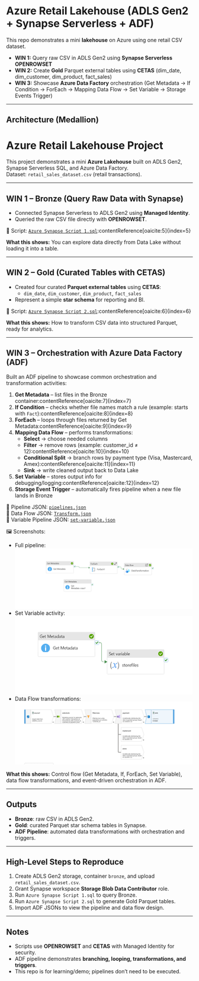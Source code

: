 # Azure Retail Lakehouse (ADLS Gen2 + Synapse Serverless + ADF)

This repo demonstrates a mini **lakehouse** on Azure using one retail CSV dataset.

- **WIN 1:** Query raw CSV in ADLS Gen2 using **Synapse Serverless OPENROWSET**  
- **WIN 2:** Create **Gold** Parquet external tables using **CETAS** (dim_date, dim_customer, dim_product, fact_sales)  
- **WIN 3:** Showcase **Azure Data Factory** orchestration (Get Metadata → If Condition → ForEach → Mapping Data Flow → Set Variable → Storage Events Trigger)

---

## Architecture (Medallion)


# Azure Retail Lakehouse Project

This project demonstrates a mini **Azure Lakehouse** built on ADLS Gen2, Synapse Serverless SQL, and Azure Data Factory.  
Dataset: `retail_sales_dataset.csv` (retail transactions).

---

## WIN 1 – Bronze (Query Raw Data with Synapse)

- Connected Synapse Serverless to ADLS Gen2 using **Managed Identity**.  
- Queried the raw CSV file directly with **OPENROWSET**.  

📄 Script: [`Azure Synapse Script 1.sql`](Azure%20Synapse%20Script%201.sql):contentReference[oaicite:5]{index=5}  

**What this shows:** You can explore data directly from Data Lake without loading it into a table.

---

## WIN 2 – Gold (Curated Tables with CETAS)

- Created four curated **Parquet external tables** using **CETAS**:  
  - `dim_date`, `dim_customer`, `dim_product`, `fact_sales`  
- Represent a simple **star schema** for reporting and BI.

📄 Script: [`Azure Synapse Script 2.sql`](Azure%20Synapse%20Script%202.sql):contentReference[oaicite:6]{index=6}

**What this shows:** How to transform CSV data into structured Parquet, ready for analytics.

---

## WIN 3 – Orchestration with Azure Data Factory (ADF)

Built an ADF pipeline to showcase common orchestration and transformation activities:

1. **Get Metadata** – list files in the Bronze container:contentReference[oaicite:7]{index=7}  
2. **If Condition** – checks whether file names match a rule (example: starts with `Fact`):contentReference[oaicite:8]{index=8}  
3. **ForEach** – loops through files returned by Get Metadata:contentReference[oaicite:9]{index=9}  
4. **Mapping Data Flow** – performs transformations:  
   - **Select** → choose needed columns  
   - **Filter** → remove rows (example: customer_id ≠ 12):contentReference[oaicite:10]{index=10}  
   - **Conditional Split** → branch rows by payment type (Visa, Mastercard, Amex):contentReference[oaicite:11]{index=11}  
   - **Sink** → write cleaned output back to Data Lake  
5. **Set Variable** – stores output info for debugging/logging:contentReference[oaicite:12]{index=12}  
6. **Storage Event Trigger** – automatically fires pipeline when a new file lands in Bronze  

📄 Pipeline JSON: [`pipelines.json`](pipelines.json)  
📄 Data Flow JSON: [`Transform.json`](Transform.json)  
📄 Variable Pipeline JSON: [`set-variable.json`](set-variable.json)

🖼️ Screenshots:  
- Full pipeline: ![Pipeline](pipeline.png)  
- Set Variable activity: ![SetVariable](setvariable.png)  
- Data Flow transformations: ![Transform](transform.png)

**What this shows:** Control flow (Get Metadata, If, ForEach, Set Variable), data flow transformations, and event-driven orchestration in ADF.

---

## Outputs

- **Bronze**: raw CSV in ADLS Gen2.  
- **Gold**: curated Parquet star schema tables in Synapse.  
- **ADF Pipeline**: automated data transformations with orchestration and triggers.

---

## High-Level Steps to Reproduce

1. Create ADLS Gen2 storage, container `bronze`, and upload `retail_sales_dataset.csv`.  
2. Grant Synapse workspace **Storage Blob Data Contributor** role.  
3. Run `Azure Synapse Script 1.sql` to query Bronze.  
4. Run `Azure Synapse Script 2.sql` to generate Gold Parquet tables.  
5. Import ADF JSONs to view the pipeline and data flow design.  

---

## Notes

- Scripts use **OPENROWSET** and **CETAS** with Managed Identity for security.  
- ADF pipeline demonstrates **branching, looping, transformations, and triggers**.  
- This repo is for learning/demo; pipelines don’t need to be executed.

